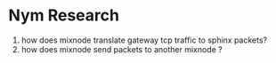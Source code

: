 # Nym Research 

1. how does mixnode translate gateway tcp traffic to sphinx packets? 
2. how does mixnode send packets to another mixnode ?